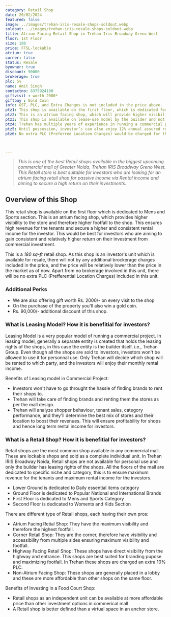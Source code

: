 ```yaml
---
category: Retail Shop
date: 26/02/2024
featured: false
image: ../images/trehan-iris-resale-shops-soldout.webp
soldout: ../images/trehan-iris-resale-shops-soldout.webp
title: Atrium Facing Retail Shop in Trehan Iris Broadway Greno West
floor: 1st Floor
size: 180
price: FFSL-lockable
atrium: true
corner: false
status: Resale
byowner: true
discount: 90000
brokerage: true
plc: 5%
name: Amit Singh
contactno: 8375924100
giftvisit : worth 2000*
giftbuy : Gold Coin
info: GST, PLC, and Extra Changes is not included in the price above.
ptz1: This shop is available on the first floor, which is dedicated for Mens and Sports retail shops only.
ptz2: This is an atrium facing shop, which will provide higher visibility and footfall. Therefore, a rental yield for this shops can be expected.
ptz3: This shop is available on lease-use model by the builder and not for personal use.
ptz4: Trehan has multiple years of experience in running a commercial project on lease model, so the investors can be assured for rental yield from their shop for a long period of time.
ptz5: Until possession, investor’s can also enjoy 12% annual assured return by the builder.
ptz6: No extra PLC (Preferred Location Charges) would be charged for this shop even though the shop is atrium facing and right beside the escalators.



---
```


> _This is one of the best Retail shops available in the biggest upcoming commercial mall of Greater Noida, Trehan IRIS Broadway Greno West. This Retail store is best suitable for investors who are looking for an atrium facing retail shop for passive income via Rental income and aiming to secure a high return on their investments._

## Overview of this Shop

This retail shop is available on the first floor which is dedicated to Mens and Sports section. This is an atrium facing shop, which provides higher visibility to the store and therefore higher footfall to the shop. This ensures high revenue for the tenants and secure a higher and consistent rental income for the investor. This would be best for investors who are aiming to gain consistent and relatively higher return on their investment from commercial investment.

This is a _180 sq-ft_ retail shop. As this shop is an investor's unit which is available for resale, there will not by any additional brockerage charges included in the price, and the price will be relatively lower than the price in the market as of now. Apart from no brokerage involved in this unit, there will be no extra PLC (Prefferential Location Charges) included in this unit.

### Additional Perks
* We are also offering gift worth Rs. 2000/- on every visit to the shop
* On the purchase of the property you'll also win a gold coin.
* Rs. 90,000/- additional discount of this shop.

### What is Leasing Model? How it is benefitial for investors?
Leasing Model is a very popular model of running a commercial project. In leasing model, generally a separate entity is created that holds the leasing rights of the shops, in this case the entity is the builder itself. i.e., Trehan Group. Even though all the shops are sold to investors, investors won't be allowed to use it for personnal use. Only Trehan will decide which shop will be rented to which party, and the investors will enjoy their monthly rental income.

Benefits of Leasing model in Commercial Project:
* Investors won't have to go throught the hassle of finding brands to rent their shops to.
* Trehan will take care of finding brands and renting them the stores as per the mall design.
* Trehan will analyze shopper behaviour, tenant sales, category performance, and they'll determine the best mix of stores and their location to boost their revenues. This will ensure profitability for shops and hence long term rental income for investors.

### What is a Retail Shop? How it is benefitial for investors?
Retail shops are the most common shop available in any commercial mall. These are lockable shops and sold as a complete individual unit. In Trehan IRIS Broadway Noida, Retail shops are not available for personal use and only the builder has leasing rights of the shops. All the floors of the mall are dedicated to specific niche and category, this is to ensure maximum revenue for the tenants and maximum rental income for the investors.
* Lower Ground is dedicated to Daily essential items category
* Ground Floor is dedicated to Popular National and International Brands
* First Floor is dedicated to Mens and Sports Category
* Second Floor is dedicated to Woments and Kids Section

There are different type of Retail shops, each having their own pros:
* Atrium Facing Retial Shop: They have the maximum visibility and therefore the highest footfall.
* Corner Retail Shop: They are the corner, therefore have visibility and accessibility from multiple sides ensuring maximum visibility and footfall.
* Highway Facing Retail Shop: These shops have direct visibility from the highway and entrance. This shops are best suited for branding pupose and maximizing footfall. In Trehan these shops are charged an extra 10% PLC.
* Non-Atrium Facing Shop: These shops are generally placed in a lobby and these are more affordable than other shops on the same floor.

Benefits of Investing in a Food Court Shop:
* Retail shops as an independent unit can be available at more affordable price than other investment options in commerical mall
* A Retail shop is better defined than a virtual space in an anchor store.